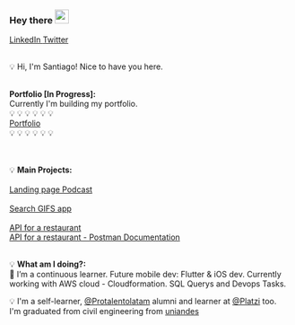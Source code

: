 ### Hey there <img src="https://media.giphy.com/media/hvRJCLFzcasrR4ia7z/giphy.gif" width="25px">
<a href="https://www.linkedin.com/in/santiagosalamancadev">
  LinkedIn
</a>
<a href="https://twitter.com/salacodigo">
  Twitter
</a>
<br/><br/>


💡 Hi, I'm Santiago! Nice to have you here.
<br/><br/>


**Portfolio [In Progress]:**<br/>
Currently I'm building my portfolio. 
<br/>
💡 💡 💡 💡 💡 💡 <br/>
[Portfolio](https://salacodigo.github.io/portfolio/src/)<br/>
💡 💡 💡 💡 💡 💡
<br/><br/><br/>


💡
**Main Projects:**<br/>
<br/>
[Landing page Podcast](https://salacodigo.github.io/Acamica-Blue-dot/)
<br/><br/>
[Search GIFS app](https://salacodigo.github.io/sprintGIFOS/pages/index.html)
<br/><br/>
[API for a restaurant](https://github.com/Salacodigo/Delillah-Acamica)
<br/>
[API for a restaurant - Postman Documentation](https://documenter.getpostman.com/view/13934848/UVC3j7rt)
<br/><br/>

💡 
**What am I doing?:**
<br/>
🌱 I’m a continuous learner. Future mobile dev: Flutter & iOS dev. Currently working with AWS cloud - Cloudformation. SQL Querys and Devops Tasks. <br/>

💡
I'm a self-learner, [@Protalentolatam](https://protalento.org) alumni and learner at [@Platzi](https://platzi.com) too.
<br/>
I'm graduated from civil engineering from [uniandes](https://uniandes.edu.co)
<br/><br/><br/>

